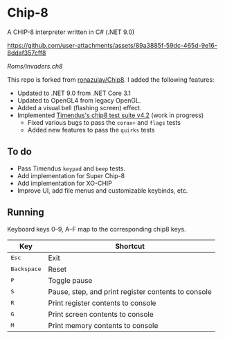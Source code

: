 # Chip-8
A CHIP-8 interpreter written in C# (.NET 9.0)

https://github.com/user-attachments/assets/89a3885f-59dc-465d-9e16-8ddaf357cff8

*Roms/invaders.ch8*

This repo is forked from [ronazulay/Chip8](https://github.com/ronazulay/Chip8).
I added the following features:

* Updated to .NET 9.0 from .NET Core 3.1
* Updated to OpenGL4 from legacy OpenGL.
* Added a visual bell (flashing screen) effect.
* Implemented [Timendus's chip8 test suite v4.2](https://github.com/Timendus/chip8-test-suite) (work in progress)
    * Fixed various bugs to pass the `corax+` and `flags` tests
    * Added new features to pass the `quirks` tests

## To do
* Pass Timendus `keypad` and `beep` tests.
* Add implementation for Super Chip-8
* Add implementation for XO-CHIP
* Improve UI, add file menus and customizable keybinds, etc.

## Running

Keyboard keys 0–9, A–F map to the corresponding chip8 keys.

Key | Shortcut
-- | --
<kbd>Esc</kbd> | Exit
<kbd>Backspace</kbd> | Reset
<kbd>P</kbd> | Toggle pause
<kbd>S</kbd> | Pause, step, and print register contents to console
<kbd>R</kbd> | Print register contents to console
<kbd>G</kbd> | Print screen contents to console
<kbd>M</kbd> | Print memory contents to console

